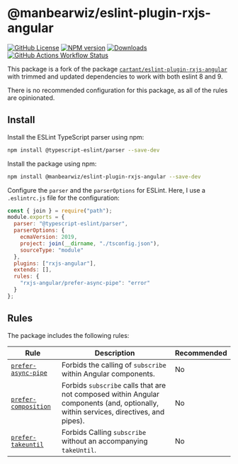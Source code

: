 # @manbearwiz/eslint-plugin-rxjs-angular

[![GitHub License](https://img.shields.io/badge/license-MIT-blue.svg)](https://github.com/manbearwiz/eslint-plugin-rxjs-angular/blob/master/LICENSE)
[![NPM version](https://img.shields.io/npm/v/@manbearwiz/eslint-plugin-rxjs-angular.svg)](https://www.npmjs.com/package/@manbearwiz/eslint-plugin-rxjs-angular)
[![Downloads](http://img.shields.io/npm/dm/@manbearwiz/eslint-plugin-rxjs-angular.svg)](https://www.npmjs.com/package/@manbearwiz/eslint-plugin-rxjs-angular)
[![GitHub Actions Workflow Status](https://img.shields.io/github/actions/workflow/status/manbearwiz/eslint-plugin-rxjs-angular/release.yml)](https://github.com/manbearwiz/eslint-plugin-rxjs-angular/actions/workflows/release.yml)

This package is a fork of the package [`cartant/eslint-plugin-rxjs-angular`](https://github.com/cartant/eslint-plugin-rxjs-angular) with trimmed and updated dependencies to work with both eslint 8 and 9.

There is no recommended configuration for this package, as all of the rules are opinionated.

## Install

Install the ESLint TypeScript parser using npm:

```sh
npm install @typescript-eslint/parser --save-dev
```

Install the package using npm:

```sh
npm install @manbearwiz/eslint-plugin-rxjs-angular --save-dev
```

Configure the `parser` and the `parserOptions` for ESLint. Here, I use a `.eslintrc.js` file for the configuration:

```js
const { join } = require("path");
module.exports = {
  parser: "@typescript-eslint/parser",
  parserOptions: {
    ecmaVersion: 2019,
    project: join(__dirname, "./tsconfig.json"),
    sourceType: "module"
  },
  plugins: ["rxjs-angular"],
  extends: [],
  rules: {
    "rxjs-angular/prefer-async-pipe": "error"
  }
};
```

## Rules

The package includes the following rules:

| Rule | Description | Recommended |
| --- | --- | --- |
| [`prefer-async-pipe`](https://github.com/manbearwiz/eslint-plugin-rxjs-angular/blob/main/docs/rules/prefer-async-pipe.md) | Forbids the calling of `subscribe` within Angular components. | No |
| [`prefer-composition`](https://github.com/manbearwiz/eslint-plugin-rxjs-angular/blob/main/docs/rules/prefer-composition.md) | Forbids `subscribe` calls that are not composed within Angular components (and, optionally, within services, directives, and pipes). | No |
| [`prefer-takeuntil`](https://github.com/manbearwiz/eslint-plugin-rxjs-angular/blob/main/docs/rules/prefer-takeuntil.md) | Forbids Calling `subscribe` without an accompanying `takeUntil`. | No |
